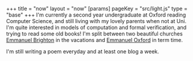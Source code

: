 +++
title = "now"
layout = "now"
[params]
    pageKey = "src/light.js"
    type = "base"
+++
I'm currently a second year undergraduate at Oxford reading Computer Science, and still living with my lovely
parents when not at Uni. I'm quite interested in models of computation and formal verification, and trying to read
some old books! I'm split between two beautiful churches
[Emmanuel Brighton][1] in the vacations and [Emmanuel Oxford][2]
in term time.

I'm still writing a poem everyday and at least one blog a week.

[1]: https://weareemmanuel.com
[2]: htpps://emmanueloxford.org
